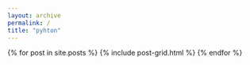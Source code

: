 ```yaml
---
layout: archive
permalink: /
title: "pyhton"
---
```


<div class="tiles">
{% for post in site.posts %}
	{% include post-grid.html %}
{% endfor %}
</div><!-- /.tiles -->
